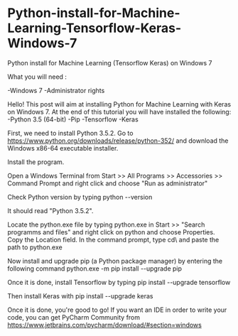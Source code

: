 # Python-install-for-Machine-Learning-Tensorflow-Keras-Windows-7
Python install for Machine Learning (Tensorflow Keras) on Windows 7 

What you will need :

-Windows 7
-Administrator rights

Hello! This post will aim at installing Python for Machine Learning with Keras on Windows 7.
At the end of this tutorial you will have installed the following:
-Python 3.5 (64-bit)
-Pip
-Tensorflow
-Keras

First, we need to install Python 3.5.2.
Go to https://www.python.org/downloads/release/python-352/ and download the Windows x86-64 executable installer.

Install the program.

Open a Windows Terminal from Start >> All Programs >> Accessories >> Command Prompt and right click and choose "Run as administrator"

Check Python version by typing 
python --version

It should read "Python 3.5.2".

Locate the python.exe file by typing python.exe in Start >> "Search programms and files" and right click on python and choose Properties. Copy the Location field.
In the command prompt, type cd\ and paste the path to python.exe

Now install and upgrade pip (a Python package manager) by entering the following command
python.exe -m pip install --upgrade pip

Once it is done, install Tensorflow by typing
pip install --upgrade tensorflow

Then install Keras with
pip install --upgrade keras

Once it is done, you're good to go!
If you want an IDE in order to write your code, you can get PyCharm Community from https://www.jetbrains.com/pycharm/download/#section=windows

